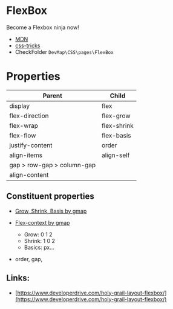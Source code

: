 # FlexBox

Become a Flexbox ninja now!

- [MDN](https://developer.mozilla.org/en-US/docs/Learn/CSS/CSS_layout/Flexbox)
- [css-tricks](https://css-tricks.com/snippets/css/a-guide-to-flexbox/)
- CheckFolder `DevMap\CSS\pages\FlexBox`

# Properties

| Parent                     | Child       |
| -------------------------- | ----------- |
| display                    | flex        |
| flex-direction             | flex-grow   |
| flex-wrap                  | flex-shrink |
| flex-flow                  | flex-basis  |
| justify-content            | order       |
| align-items                | align-self  |
| gap > row-gap > column-gap |             |
| align-content              |             |

<!-- # Properties

<ol>
<li>display</li>
<li>flex-direction</li>
<li>flex-wrap</li>
<li>flex-flow</li>
<li>justify-content</li>
<li>align-items</li>
<li>gap > row-gap > column-gap</li>
<li>align-content</li>
</ol>

## Child

<ol>
<li>flex</li>
<li>flex-grow</li>
<li>flex-shrink</li>
<li>flex-basis</li>
<li>order</li>
<li>align-self</li>
</ol>
 -->

## Constituent properties

- [Grow, Shrink, Basis by gmap](https://geraldotech.github.io/DevMap/CSS/pages/FlexBox/flex_gsb.html)
- [Flex-context by gmap](https://www.notion.so/geraldodev/Flexbox-contex-4ef64b877ac84aba97bd731428be7b17)

  - Grow: 0 1 2
  - Shrink: 1 0 2
  - Basics: px...

- order, gap,

## Links:

- [https://www.developerdrive.com/holy-grail-layout-flexbox/](https://www.developerdrive.com/holy-grail-layout-flexbox/)
